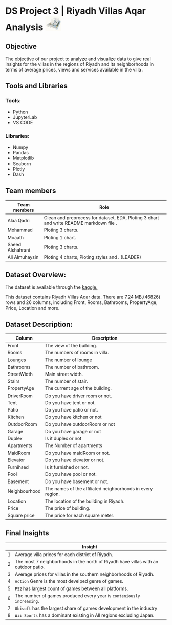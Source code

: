 #  DS Project 3 | Riyadh Villas Aqar Analysis <img src='https://github.com/AliAlmuhaysin/Bootcamp-Project-3/blob/main/figures/aqar.jpg' width=50>



## Objective
The objective of our project to analyze and visualize data to give real insights for the villas in the regions of Riyadh and its neighborhoods in terms of average prices, views and services available in the villa  .

## Tools and Libraries
### Tools:
- Python
- JupyterLab
- VS CODE
### Libraries:
- Numpy
- Pandas
- Matplotlib
- Seaborn
- Plotly
- Dash

## Team members
| Team members   | Role |
| ----------- | ----------- |
| Alaa Qadri | Clean and preprocess for dataset, EDA, Ploting 3 chart and write README markdown file . |
| Mohammad  | Ploting 3 charts.|
| Moaath  | Ploting 1 chart.|
| Saeed Alshahrani | Ploting 3 charts.|
| Ali Almuhaysin | Ploting 4 charts, Ploting styles and . (LEADER) |

## Dataset Overview:
The dataset is available through the [kaggle.](https://www.kaggle.com/datasets/reemamuhammed/riyadh-villas-aqar)

This dataset contains Riyadh Villas Aqar data. There are 7.24 MB,(46826) rows and 26 columns, including Front, Rooms, Bathrooms, PropertyAge, Price, Location and more.


## Dataset Description:
| Column   | Description |
| ----------- | ----------- |
| Front | The view of the building. |
| Rooms | The numbers of rooms in villa. |
| Lounges |The number of lounge|
| Bathrooms | The number of bathroom. |
| StreetWidth | Main street width. |
| Stairs | The number of stair. |
| PropertyAge | The current age of the building.|
| DriverRoom | Do you have driver room or not. |
| Tent | Do you have tent or not.|
| Patio | Do you have patio or not. |
| Kitchen | Do you have kitchen or not|
| OutdoorRoom |  Do you have outdoorRoom or not |
| Garage | Do you have garage or not|
| Duplex | Is it duplex or not |
| Apartments | The Number of apartments |
| MaidRoom | Do you have maidRoom or not. |
| Elevator | Do you have elevator or not. |
| Furnihsed | Is it furnished or not. |
| Pool | Do you have pool or not. |
| Basement | Do you have basement or not. |
| Neighbourhood | The names of the affiliated neighborhoods in every region. |
| Location | The location of the building in Riyadh. |
| Price | The price of building. |
| Square price | The price for each square meter. |



## Final Insights
 
|    | Insight |
| ----------- | ----------- |
| 1|  Average villa prices for each district of Riyadh.|
| 2|  The most 7 neighborhoods in the north of Riyadh have villas with an outdoor patio.|
| 3|  Average prices for villas in the southern neighborhoods of Riyadh.|
| 4|  `Action` Genre is the most develped genre of games. |
| 5|  `PS2` has largest count of games between all platforms.|
| 6|  The number of games produced every year is `conteniously increasing`.|
| 7|  `Ubisoft` has the largest share of games development in the industry|
| 8|  `Wii Sports` has a dominant existing in All regions excluding Japan.|
